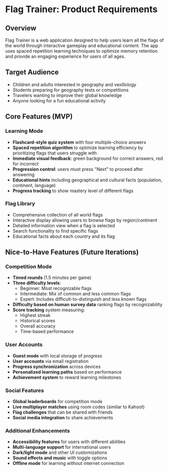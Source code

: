 # Flag Trainer: Product Requirements

## Overview

Flag Trainer is a web application designed to help users learn all the flags of the world through interactive gameplay and educational content. The app uses spaced repetition learning techniques to optimize memory retention and provide an engaging experience for users of all ages.

## Target Audience

- Children and adults interested in geography and vexillology
- Students preparing for geography tests or competitions
- Travelers wanting to improve their global knowledge
- Anyone looking for a fun educational activity

## Core Features (MVP)

### Learning Mode

- **Flashcard-style quiz system** with four multiple-choice answers
- **Spaced repetition algorithm** to optimize learning efficiency by prioritizing flags that users struggle with
- **Immediate visual feedback**: green background for correct answers, red for incorrect
- **Progression control**: users must press "Next" to proceed after answering
- **Educational hints** including geographical and cultural facts (population, continent, language)
- **Progress tracking** to show mastery level of different flags

### Flag Library

- Comprehensive collection of all world flags
- Interactive display allowing users to browse flags by region/continent
- Detailed information view when a flag is selected
- Search functionality to find specific flags
- Educational facts about each country and its flag

## Nice-to-Have Features (Future Iterations)

### Competition Mode

- **Timed rounds** (1.5 minutes per game)
- **Three difficulty levels**:
  - Beginner: Most recognizable flags
  - Intermediate: Mix of common and less common flags
  - Expert: Includes difficult-to-distinguish and less known flags
- **Difficulty based on human survey data** ranking flags by recognizability
- **Score tracking** system measuring:
  - Highest streak
  - Historical scores
  - Overall accuracy
  - Time-based performance

### User Accounts

- **Guest mode** with local storage of progress
- **User accounts** via email registration
- **Progress synchronization** across devices
- **Personalized learning paths** based on performance
- **Achievement system** to reward learning milestones

### Social Features

- **Global leaderboards** for competition mode
- **Live multiplayer matches** using room codes (similar to Kahoot)
- **Flag challenges** that can be shared with friends
- **Social media integration** to share achievements

### Additional Enhancements

- **Accessibility features** for users with different abilities
- **Multi-language support** for international users
- **Dark/light mode** and other UI customizations
- **Sound effects and music** with toggle options
- **Offline mode** for learning without internet connection
